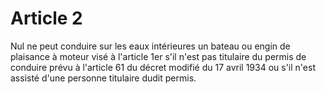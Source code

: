 # Article 2

Nul ne peut conduire sur les eaux intérieures un bateau ou engin de plaisance à moteur visé à l'article 1er s'il n'est pas titulaire du permis de conduire prévu à l'article 61 du décret modifié du 17 avril 1934 ou s'il n'est assisté d'une personne titulaire dudit permis.
